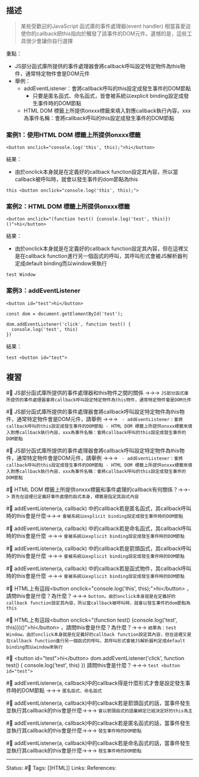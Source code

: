 ## 描述

> 某些受歡迎的JavaScript 函式庫的事件處理器(event handler) 相當喜愛迫使你的callback把this指向於觸發了該事件的DOM元件。遺憾的是，這些工具很少會讓你自行選擇


重點：
- JS部分函式庫所提供的事件處理器會將callback呼叫設定特定物件為this物件，通常特定物件會是DOM元件
- 舉例：
	- addEventListener：會將callback呼叫的this設定成發生事件的DOM節點
		- 只要是匿名函式、命名函式，皆會被系統以explicit binding設定成發生事件時的DOM節點
	- HTML DOM 標籤上所提供onxxx標籤來填入對應callback執行內容，xxx為事件名稱：會將callback呼叫的this設定成發生事件的DOM節點


### 案例1：使用HTML DOM 標籤上所提供onxxx標籤

```
<button onclick="console.log('this', this);">hi</button>
```

結果：
- 由於onclick本身就是在定義好的callback function設定其內容，所以當callback被呼叫時，就會以發生事件的dom節點為this
```
this <button onclick="console.log('this', this);">
```


### 案例2：HTML DOM 標籤上所提供onxxx標籤
```
<button onclick="(function test() {console.log('test', this)})()">hi</button>
```
結果：
- 由於onclick本身就是在定義好的callback function設定其內容，但在這裡又是在callback function進行另一個函式的呼叫，其呼叫形式會被JS解析器判定成default binding而以window來執行
```
test Window
```

### 案例3：addEventListener

```
<button id="test">hi</button>
```

```
const dom = document.getElementById('test');

dom.addEventListener('click', function test() {
  console.log('test', this)
})
```

結果：
```
test <button id="test">
```




## 複習

#🧠 JS部分函式庫所提供的事件處理器和this物件之間的關係 ->->-> `JS部分函式庫所提供的事件處理器會將callback呼叫設定特定物件為this物件，通常特定物件會是DOM元件`
<!--SR:!2023-02-05,74,250-->

#🧠 JS部分函式庫所提供的事件處理器會將callback呼叫設定特定物件為this物件，通常特定物件會是DOM元件，請舉例 ->->-> `	- addEventListener：會將callback呼叫的this設定成發生事件的DOM節點 - HTML DOM 標籤上所提供onxxx標籤來填入對應callback執行內容，xxx為事件名稱：會將callback呼叫的this設定成發生事件的DOM節點`
<!--SR:!2022-12-01,6,249-->


#🧠 JS部分函式庫所提供的事件處理器會將callback呼叫設定特定物件為this物件，通常特定物件會是DOM元件，請舉例 ->->-> `	- addEventListener：會將callback呼叫的this設定成發生事件的DOM節點 - HTML DOM 標籤上所提供onxxx標籤來填入對應callback執行內容，xxx為事件名稱：會將callback呼叫的this設定成發生事件的DOM節點`
<!--SR:!2022-12-01,6,249-->


#🧠 HTML DOM 標籤上所提供onxxx標籤和事件處理的callback有何關係？->->-> `首先在這裡已定義好事件處理的函式本身，標籤是指定其函式內容`
<!--SR:!2023-01-05,44,250-->

#🧠 addEventListener(a, callback) 中的callback若是匿名函式，其callback呼叫時的this會是什麼->->-> `會被系統以explicit binding設定成發生事件時的DOM節點`
<!--SR:!2022-12-05,26,250-->

#🧠 addEventListener(a, callback) 中的callback若是命名函式，其callback呼叫時的this會是什麼 ->->-> `會被系統以explicit binding設定成發生事件時的DOM節點`
<!--SR:!2022-12-06,27,250-->


#🧠 addEventListener(a, callback) 中的callback若是箭頭函式，其callback呼叫時的this會是什麼 ->->-> `會被系統以explicit binding設定成發生事件時的DOM節點`
<!--SR:!2022-12-05,26,250-->

#🧠 addEventListener(a, callback) 中的callback若是函式物件，其callback呼叫時的this會是什麼 ->->-> `會被系統以explicit binding設定成發生事件時的DOM節點`
<!--SR:!2022-12-05,26,250-->

#🧠 HTML上有這段\<button onclick="console.log('this', this);"\>hi\<\/button\> ，請問this會是什麼？為什麼？->->-> `button。由於onclick本身就是在定義好的callback function設定其內容，所以當callback被呼叫時，就會以發生事件的dom節點為this`
<!--SR:!2022-11-26,20,250-->

#🧠 HTML上有這段\<button onclick="(function test() \{console.log('test', this)\})()"\>hi\<\/button\> ，請問this會是什麼？為什麼？->->-> `結果為：test Window。由於onclick本身就是在定義好的callback function設定其內容，但在這裡又是在callback function進行另一個函式的呼叫，其呼叫形式會被JS解析器判定成default binding而以window來執行`
<!--SR:!2022-12-07,28,250-->

#🧠 \<button id="test"\>hi\<\/button\> dom.addEventListener('click', function test() \{   console.log('test', this) \}) 請問this會是什麼？->->-> `test <button id="test">`
<!--SR:!2022-12-05,26,250-->

#🧠 addEventListener(a, callback)中的callback得是什麼形式才會是設定發生事件時的DOM節點 ->->-> `匿名函式、命名函式`
<!--SR:!2022-11-28,9,250-->

#🧠 addEventListener(a, callback)中的callback若是箭頭函式的話，當事件發生並執行其callback的this會是什麼->->-> `會以箭頭函式的語彙綁定已經決定好的this為主`
<!--SR:!2022-11-26,7,250-->

#🧠 addEventListener(a, callback)中的callback若是匿名函式的話，當事件發生並執行其callback的this會是什麼->->-> `發生事件時的DOM節點 `
<!--SR:!2022-11-29,10,250-->

#🧠 addEventListener(a, callback)中的callback若是命名函式的話，當事件發生並執行其callback的this會是什麼->->-> `發生事件時的DOM節點 `
<!--SR:!2022-11-28,9,250-->




---
Status: #🌱 
Tags:
[[HTML]]
Links:
References: